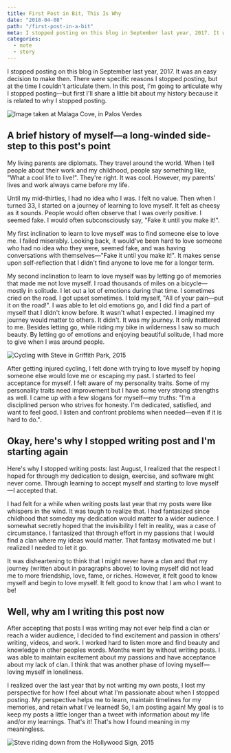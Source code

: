 ```yaml
---
title: First Post in Bit, This Is Why
date: "2018-04-08"
path: "/first-post-in-a-bit"
meta: I stopped posting on this blog in September last year, 2017. It was an easy decision to make then. There were specific reasons I stopped, but I couldn't articulate them.
categories:
  - note
  - story
---
```


I stopped posting on this blog in September last year, 2017. It was an easy decision to make then. There were specific reasons I stopped posting, but at the time I couldn't articulate them. In this post, I'm going to articulate why I stopped posting—but first I'll share a little bit about my history because it is related to why I stopped posting.

![Image taken at Malaga Cove, in Palos Verdes](https://yowainwright.imgix.net/first-post-in-a-bit/cool-waters.jpg?auto=format)

## A brief history of myself—a long-winded side-step to this post's point

My living parents are diplomats. They travel around the world. When I tell people about their work and my childhood, people say something like, "What a cool life to live!". They're right. It was cool. However, my parents' lives and work always came before my life.

Until my mid-thirties, I had no idea who I was. I felt no value. Then when I turned 33, I started on a journey of learning to love myself. It felt as cheesy as it sounds. People would often observe that I was overly positive. I seemed fake. I would often subconsciously say, "Fake it until you make it!".

My first inclination to learn to love myself was to find someone else to love me. I failed miserably. Looking back, it would've been hard to love someone who had no idea who they were, seemed fake, and was having conversations with themselves—"Fake it until you make it!". It makes sense upon self-reflection that I didn't find anyone to love me for a longer term.

My second inclination to learn to love myself was by letting go of memories that made me not love myself. I road thousands of miles on a bicycle—mostly in solitude. I let out a lot of emotions during that time. I sometimes cried on the road. I got upset sometimes. I told myself, "All of your pain—put it on the road!". I was able to let old emotions go, and I did find a part of myself that I didn't know before. It wasn't what I expected. I imagined my journey would matter to others. It didn't. It was my journey. It only mattered to me. Besides letting go, while riding my bike in wilderness I saw so much beauty. By letting go of emotions and enjoying beautiful solitude, I had more to give when I was around people.

![Cycling with Steve in Griffith Park, 2015](https://yowainwright.imgix.net/first-post-in-a-bit/cycling-with-steve-2015.jpg?auto=format)

After getting injured cycling, I felt done with trying to love myself by hoping someone else would love me or escaping my past. I started to feel acceptance for myself. I felt aware of my personality traits. Some of my personality traits need improvement but I have some very strong strengths as well. I came up with a few slogans for myself—my truths: "I'm a disciplined person who strives for honesty. I'm dedicated, satisfied, and want to feel good. I listen and confront problems when needed—even if it is hard to do.".

## Okay, here's why I stopped writing post and I'm starting again

Here's why I stopped writing posts: last August, I realized that the respect I hoped for through my dedication to design, exercise, and software might never come. Through learning to accept myself and starting to love myself—I accepted that.

I had felt for a while when writing posts last year that my posts were like whispers in the wind. It was tough to realize that. I had fantasized since childhood that someday my dedication would matter to a wider audience. I somewhat secretly hoped that the invisibility I felt in reality, was a case of circumstance. I fantasized that through effort in my passions that I would find a clan where my ideas would matter. That fantasy motivated me but I realized I needed to let it go.

It was disheartening to think that I might never have a clan and that my journey (written about in paragraphs above) to loving myself did not lead me to more friendship, love, fame, or riches. However, it felt good to know myself and begin to love myself. It felt good to know that I am who I want to be!

## Well, why am I writing this post now

After accepting that posts I was writing may not ever help find a clan or reach a wider audience, I decided to find excitement and passion in others' writing, videos, and work. I worked hard to listen more and find beauty and knowledge in other peoples words. Months went by without writing posts. I was able to maintain excitement about my passions and have acceptance about my lack of clan. I think that was another phase of loving myself—loving myself in loneliness.

I realized over the last year that by not writing my own posts, I lost my perspective for how I feel about what I'm passionate about when I stopped posting. My perspective helps me to learn, maintain timelines for my memories, and retain what I've learned! So, I am posting again! My goal is to keep my posts a little longer than a tweet with information about my life and/or my learnings. That's it! That's how I found meaning in my meaningless.

![Steve riding down from the Hollywood Sign, 2015](https://yowainwright.imgix.net/first-post-in-a-bit/steve-riding-hollywood-sign.jpg?auto=format)
